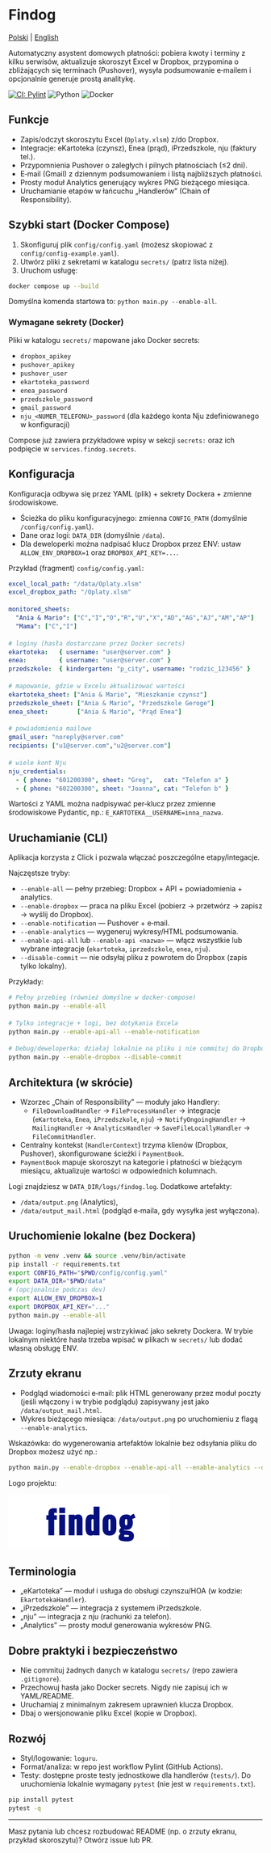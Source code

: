 # Findog

[Polski](README.md) | [English](README.en.md)

Automatyczny asystent domowych płatności: pobiera kwoty i terminy z kilku serwisów, aktualizuje skoroszyt Excel w Dropbox, przypomina o zbliżających się terminach (Pushover), wysyła podsumowanie e‑mailem i opcjonalnie generuje prostą analitykę.

[![CI: Pylint](https://github.com/wini83/findog/actions/workflows/pylint.yml/badge.svg)](https://github.com/wini83/findog/actions/workflows/pylint.yml)
![Python](https://img.shields.io/badge/python-3.12+-blue.svg)
![Docker](https://img.shields.io/badge/docker-ready-2496ED.svg)


## Funkcje
- Zapis/odczyt skoroszytu Excel (`Oplaty.xlsm`) z/do Dropbox.
- Integracje: eKartoteka (czynsz), Enea (prąd), iPrzedszkole, nju (faktury tel.).
- Przypomnienia Pushover o zaległych i pilnych płatnościach (≤2 dni).
- E‑mail (Gmail) z dziennym podsumowaniem i listą najbliższych płatności.
- Prosty moduł Analytics generujący wykres PNG bieżącego miesiąca.
- Uruchamianie etapów w łańcuchu „Handlerów” (Chain of Responsibility).


## Szybki start (Docker Compose)
1) Skonfiguruj plik `config/config.yaml` (możesz skopiować z `config/config-example.yaml`).
2) Utwórz pliki z sekretami w katalogu `secrets/` (patrz lista niżej). 
3) Uruchom usługę:

```bash
docker compose up --build
```

Domyślna komenda startowa to: `python main.py --enable-all`.


### Wymagane sekrety (Docker)
Pliki w katalogu `secrets/` mapowane jako Docker secrets:
- `dropbox_apikey`
- `pushover_apikey`
- `pushover_user`
- `ekartoteka_password`
- `enea_password`
- `przedszkole_password`
- `gmail_password`
- `nju_<NUMER_TELEFONU>_password` (dla każdego konta Nju zdefiniowanego w konfiguracji)

Compose już zawiera przykładowe wpisy w sekcji `secrets:` oraz ich podpięcie w `services.findog.secrets`.


## Konfiguracja
Konfiguracja odbywa się przez YAML (plik) + sekrety Dockera + zmienne środowiskowe.

- Ścieżka do pliku konfiguracyjnego: zmienna `CONFIG_PATH` (domyślnie `/config/config.yaml`).
- Dane oraz logi: `DATA_DIR` (domyślnie `/data`).
- Dla deweloperki można nadpisać klucz Dropbox przez ENV: ustaw `ALLOW_ENV_DROPBOX=1` oraz `DROPBOX_API_KEY=...`.

Przykład (fragment) `config/config.yaml`:

```yaml
excel_local_path: "/data/Oplaty.xlsm"
excel_dropbox_path: "/Oplaty.xlsm"

monitored_sheets:
  "Ania & Mario": ["C","I","O","R","U","X","AD","AG","AJ","AM","AP"]
  "Mama": ["C","I"]

# loginy (hasła dostarczane przez Docker secrets)
ekartoteka:   { username: "user@server.com" }
enea:         { username: "user@server.com" }
przedszkole:  { kindergarten: "p_city", username: "rodzic_123456" }

# mapowanie, gdzie w Excelu aktualizować wartości
ekartoteka_sheet: ["Ania & Mario", "Mieszkanie czynsz"]
przedszkole_sheet: ["Ania & Mario", "Przedszkole Geroge"]
enea_sheet:        ["Ania & Mario", "Prąd Enea"]

# powiadomienia mailowe
gmail_user: "noreply@server.com"
recipients: ["u1@server.com","u2@server.com"]

# wiele kont Nju
nju_credentials:
  - { phone: "601200300", sheet: "Greg",   cat: "Telefon a" }
  - { phone: "602200300", sheet: "Joanna", cat: "Telefon b" }
```

Wartości z YAML można nadpisywać per‑klucz przez zmienne środowiskowe Pydantic, np.:
`E_KARTOTEKA__USERNAME=inna_nazwa`.


## Uruchamianie (CLI)
Aplikacja korzysta z Click i pozwala włączać poszczególne etapy/integacje.

Najczęstsze tryby:
- `--enable-all` — pełny przebieg: Dropbox + API + powiadomienia + analytics.
- `--enable-dropbox` — praca na pliku Excel (pobierz → przetwórz → zapisz → wyślij do Dropbox).
- `--enable-notification` — Pushover + e‑mail.
- `--enable-analytics` — wygeneruj wykresy/HTML podsumowania.
- `--enable-api-all` lub `--enable-api <nazwa>` — włącz wszystkie lub wybrane integracje (`ekartoteka`, `iprzedszkole`, `enea`, `nju`).
- `--disable-commit` — nie odsyłaj pliku z powrotem do Dropbox (zapis tylko lokalny).

Przykłady:

```bash
# Pełny przebieg (również domyślne w docker-compose)
python main.py --enable-all

# Tylko integracje + logi, bez dotykania Excela
python main.py --enable-api-all --enable-notification

# Debug/deweloperka: działaj lokalnie na pliku i nie commituj do Dropbox
python main.py --enable-dropbox --disable-commit
```


## Architektura (w skrócie)
- Wzorzec „Chain of Responsibility” — moduły jako Handlery:
  - `FileDownloadHandler` → `FileProcessHandler` → integracje (`eKartoteka`, `Enea`, `iPrzedszkole`, `nju`) → `NotifyOngoingHandler` → `MailingHandler` → `AnalyticsHandler` → `SaveFileLocallyHandler` → `FileCommitHandler`.
- Centralny kontekst (`HandlerContext`) trzyma klienów (Dropbox, Pushover), skonfigurowane ścieżki i `PaymentBook`.
- `PaymentBook` mapuje skoroszyt na kategorie i płatności w bieżącym miesiącu, aktualizuje wartości w odpowiednich kolumnach.

Logi znajdziesz w `DATA_DIR/logs/findog.log`. Dodatkowe artefakty:
- `/data/output.png` (Analytics),
- `/data/output_mail.html` (podgląd e‑maila, gdy wysyłka jest wyłączona).


## Uruchomienie lokalne (bez Dockera)
```bash
python -m venv .venv && source .venv/bin/activate
pip install -r requirements.txt
export CONFIG_PATH="$PWD/config/config.yaml"
export DATA_DIR="$PWD/data"
# (opcjonalnie podczas dev)
export ALLOW_ENV_DROPBOX=1
export DROPBOX_API_KEY="..."
python main.py --enable-all
```

Uwaga: loginy/hasła najlepiej wstrzykiwać jako sekrety Dockera. W trybie lokalnym niektóre hasła trzeba wpisać w plikach w `secrets/` lub dodać własną obsługę ENV.


## Zrzuty ekranu
- Podgląd wiadomości e‑mail: plik HTML generowany przez moduł poczty (jeśli włączony i w trybie podglądu) zapisywany jest jako `/data/output_mail.html`.
- Wykres bieżącego miesiąca: `/data/output.png` po uruchomieniu z flagą `--enable-analytics`.

Wskazówka: do wygenerowania artefaktów lokalnie bez odsyłania pliku do Dropbox możesz użyć np.:

```bash
python main.py --enable-dropbox --enable-api-all --enable-analytics --disable-commit
```

Logo projektu: 

![Findog Logo](templates/findog_logo.png)


## Terminologia
- „eKartoteka” — moduł i usługa do obsługi czynszu/HOA (w kodzie: `EkartotekaHandler`).
- „iPrzedszkole” — integracja z systemem iPrzedszkole.
- „nju” — integracja z nju (rachunki za telefon).
- „Analytics” — prosty moduł generowania wykresów PNG.


## Dobre praktyki i bezpieczeństwo
- Nie commituj żadnych danych w katalogu `secrets/` (repo zawiera `.gitignore`).
- Przechowuj hasła jako Docker secrets. Nigdy nie zapisuj ich w YAML/README.
- Uruchamiaj z minimalnym zakresem uprawnień klucza Dropbox.
- Dbaj o wersjonowanie pliku Excel (kopie w Dropbox).


## Rozwój
- Styl/logowanie: `loguru`.
- Format/analiza: w repo jest workflow Pylint (GitHub Actions).
- Testy: dostępne proste testy jednostkowe dla handlerów (`tests/`). Do uruchomienia lokalnie wymagany `pytest` (nie jest w `requirements.txt`).

```bash
pip install pytest
pytest -q
```

---
Masz pytania lub chcesz rozbudować README (np. o zrzuty ekranu, przykład skoroszytu)? Otwórz issue lub PR.
